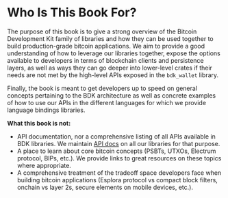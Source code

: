 # Who Is This Book For?

The purpose of this book is to give a strong overview of the Bitcoin Development Kit family of libraries and how they can be used together to build production-grade bitcoin applications. We aim to provide a good understanding of how to leverage our libraries together, expose the options available to developers in terms of blockchain clients and persistence layers, as well as ways they can go deeper into lower-level crates if their needs are not met by the high-level APIs exposed in the `bdk_wallet` library.

Finally, the book is meant to get developers up to speed on general concepts pertaining to the BDK architecture as well as concrete examples of how to use our APIs in the different languages for which we provide language bindings libraries.

**What this book is not:**

- API documentation, nor a comprehensive listing of all APIs available in BDK libraries. We maintain [API docs](./api-documentation.md) on all our libraries for that purpose.
- A place to learn about core bitcoin concepts (PSBTs, UTXOs, Electrum protocol, BIPs, etc.). We provide links to great resources on these topics where appropriate.
- A comprehensive treatment of the tradeoff space developers face when building bitcoin applications (Esplora protocol vs compact block filters, onchain vs layer 2s, secure elements on mobile devices, etc.).
